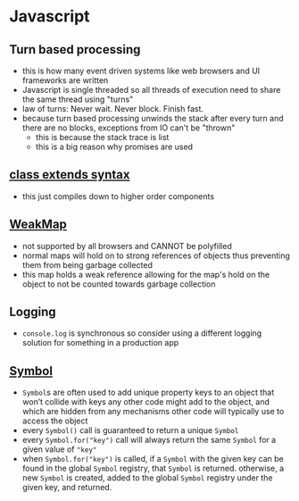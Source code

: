 # Javascript

## Turn based processing
- this is how many event driven systems like web browsers and UI frameworks are written
- Javascript is single threaded so all threads of execution need to share the same thread using "turns"
- law of turns: Never wait. Never block. Finish fast.
- because turn based processing unwinds the stack after every turn and there are no blocks, exceptions from IO can't be "thrown"
  - this is because the stack trace is list
  - this is a big reason why promises are used

## [class extends syntax](https://blog.sessionstack.com/how-javascript-works-the-internals-of-classes-and-inheritance-transpiling-in-babel-and-113612cdc220)
- this just compiles down to higher order components

## [WeakMap](https://developer.mozilla.org/en-US/docs/Web/JavaScript/Reference/Global_Objects/WeakMap)
- not supported by all browsers and CANNOT be polyfilled
- normal maps will hold on to strong references of objects thus preventing them from being garbage collected
- this map holds a weak reference allowing for the map's hold on the object to not be counted towards garbage collection

## Logging
- `console.log` is synchronous so consider using a different logging solution for something in a production app

## [Symbol](https://developer.mozilla.org/en-US/docs/Web/JavaScript/Reference/Global_Objects/Symbol)
- `Symbol`s are often used to add unique property keys to an object that won’t collide with keys any other code might add to the object, and which are hidden from any mechanisms other code will typically use to access the object
- every `Symbol()` call is guaranteed to return a unique `Symbol`
- every `Symbol.for("key")` call will always return the same `Symbol` for a given value of `"key"`
- when `Symbol.for("key")` is called, if a `Symbol` with the given key can be found in the global `Symbol` registry, that `Symbol` is returned. otherwise, a new `Symbol` is created, added to the global `Symbol` registry under the given key, and returned.